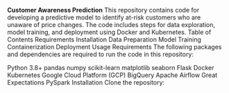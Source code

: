 **Customer Awareness Prediction** 
This repository contains code for developing a predictive model to identify at-risk customers who are unaware of price changes. The code includes steps for data exploration, model training, and deployment using Docker and Kubernetes.
Table of Contents
Requirements
Installation
Data Preparation
Model Training
Containerization
Deployment
Usage
Requirements
The following packages and dependencies are required to run the code in this repository:

Python 3.8+
pandas
numpy
scikit-learn
matplotlib
seaborn
Flask
Docker
Kubernetes
Google Cloud Platform (GCP) BigQuery
Apache Airflow
Great Expectations
PySpark
Installation
Clone the repository:
